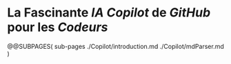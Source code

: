 La Fascinante *IA* *Copilot* de *GitHub* pour les *Codeurs*
===========================================================

@@SUBPAGES(
  sub-pages
  ./Copilot/introduction.md
  ./Copilot/mdParser.md
)
